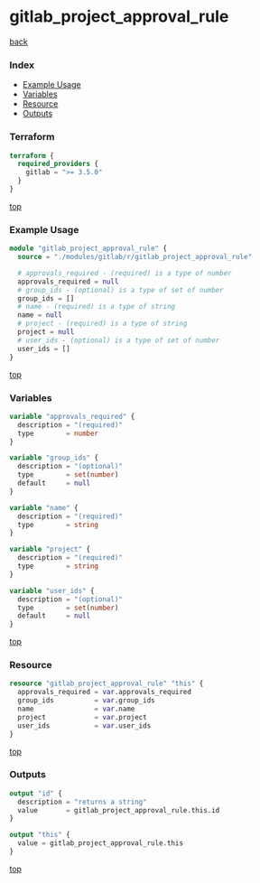 # gitlab_project_approval_rule

[back](../gitlab.md)

### Index

- [Example Usage](#example-usage)
- [Variables](#variables)
- [Resource](#resource)
- [Outputs](#outputs)

### Terraform

```terraform
terraform {
  required_providers {
    gitlab = ">= 3.5.0"
  }
}
```

[top](#index)

### Example Usage

```terraform
module "gitlab_project_approval_rule" {
  source = "./modules/gitlab/r/gitlab_project_approval_rule"

  # approvals_required - (required) is a type of number
  approvals_required = null
  # group_ids - (optional) is a type of set of number
  group_ids = []
  # name - (required) is a type of string
  name = null
  # project - (required) is a type of string
  project = null
  # user_ids - (optional) is a type of set of number
  user_ids = []
}
```

[top](#index)

### Variables

```terraform
variable "approvals_required" {
  description = "(required)"
  type        = number
}

variable "group_ids" {
  description = "(optional)"
  type        = set(number)
  default     = null
}

variable "name" {
  description = "(required)"
  type        = string
}

variable "project" {
  description = "(required)"
  type        = string
}

variable "user_ids" {
  description = "(optional)"
  type        = set(number)
  default     = null
}
```

[top](#index)

### Resource

```terraform
resource "gitlab_project_approval_rule" "this" {
  approvals_required = var.approvals_required
  group_ids          = var.group_ids
  name               = var.name
  project            = var.project
  user_ids           = var.user_ids
}
```

[top](#index)

### Outputs

```terraform
output "id" {
  description = "returns a string"
  value       = gitlab_project_approval_rule.this.id
}

output "this" {
  value = gitlab_project_approval_rule.this
}
```

[top](#index)